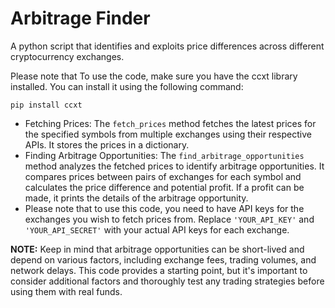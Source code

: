 # Arbitrage Finder
A python script that identifies and exploits price differences across different cryptocurrency exchanges.


Please note that To use the code, make sure you have the ccxt library installed. You can install it using the following command:
```
pip install ccxt
```

- Fetching Prices: The ```fetch_prices``` method fetches the latest prices for the specified symbols from multiple exchanges using their respective APIs. It stores the prices in a dictionary.
- Finding Arbitrage Opportunities: The ```find_arbitrage_opportunities``` method analyzes the fetched prices to identify arbitrage opportunities. It compares prices between pairs of exchanges for each symbol and calculates the price difference and potential profit. If a profit can be made, it prints the details of the arbitrage opportunity.
- Please note that to use this code, you need to have API keys for the exchanges you wish to fetch prices from. Replace ```'YOUR_API_KEY'``` and ```'YOUR_API_SECRET'``` with your actual API keys for each exchange.

__NOTE:__ Keep in mind that arbitrage opportunities can be short-lived and depend on various factors, including exchange fees, trading volumes, and network delays. This code provides a starting point, but it's important to consider additional factors and thoroughly test any trading strategies before using them with real funds.
